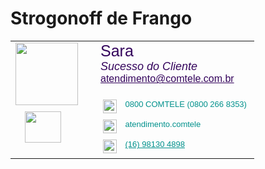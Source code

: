 <h1>Strogonoff de Frango</h1>

<table border="0" cellpadding="0" cellspacing="0" id="Table_03" style="margin: auto" width="600">
	<tbody style="font-family: Verdana, Geneva, Tahoma, sans-serif;">
		<tr>
			<td rowspan="5" style="width: 120px;" valign="top"><img src="https://comtele.com.br/wp-content/uploads/2021/03/Assinatura-Sara-Email.png" class="fr-fic fr-dii" width="100" height="100">
				<img style="padding-left: 15px; padding-top: 10px;" src="https://comtele.com.br/wp-content/uploads/2019/04/iconComtele.png" class="fr-fic fr-dii" width="58" height="50"></td>
		</tr>
		<tr>
			<td colspan="4"><span style="color: rgb(85, 57, 130);"><span style="font-size: 25px; color:34045c;">Sara</span>&nbsp;
				<br><span style="font-style: italic; font-size: 18px; color:34045c;">Sucesso do Cliente</span></span>
				<br><a href="mailto:atendimento@comtele.com.br" style="color:34045c;">atendimento@comtele.com.br</a>
				<br>
				<br>
			</td>
		</tr>
		<tr>
			<td colspan="2"><span style="float: left;">&nbsp;<img src="https://comtele.com.br/wp-content/uploads/2019/04/iconTel.png" class="fr-fic fr-dii" width="22" height="22">&nbsp;</span>
				<span style="font-size: 13px; color:#01918c; display: flex; align-items: center; justify-content: left; padding-left: 5px;">&nbsp;0800 COMTELE (0800 266 8353)&nbsp;</span></td>
		</tr>
		<tr>
			<td colspan="2"><span style="float: left;">&nbsp;<img src="https://comtele.com.br/wp-content/uploads/2019/04/iconSkype.png" class="fr-fic fr-dii" width="22" height="22">&nbsp;</span>
				<span style="font-size: 13px; color:#01918c; display: flex; align-items: center; justify-content: left; padding-left: 5px;">&nbsp;atendimento.comtele</span></td>
		</tr>
		<tr>
			<td colspan="2"><span style="float: left;">&nbsp;<img src="https://comtele.com.br/wp-content/uploads/2019/04/iconWhats.png" class="fr-fic fr-dii" width="22" height="22">&nbsp;</span>
				<span style="font-size: 13px;  display: flex; align-items: center; justify-content: left; padding-left: 5px;">&nbsp;<a href="https://api.whatsapp.com/send?phone=5516981304898&text=Ol%C3%A1%2C%20recebi%20um%20e-mail%20seu%20e%20gostaria%20de%20tirar%20algumas%20d%C3%BAvidas." style="color:#01918c;" target="_blank">(16) 98130 4898</a></span></td>
		</tr>
	</tbody>
</table>